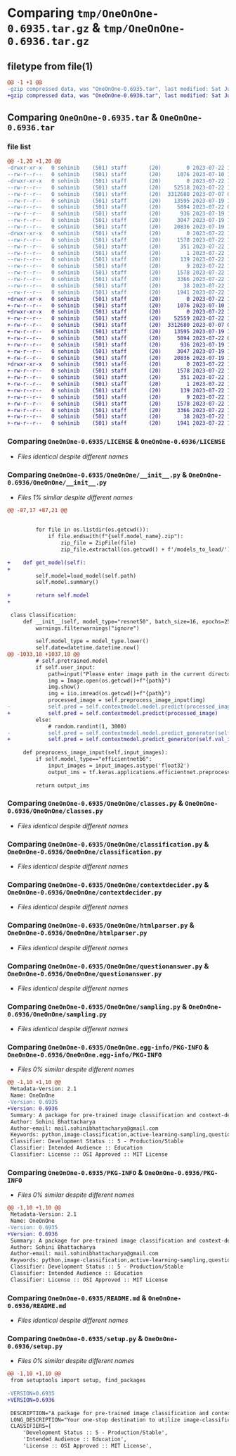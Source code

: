 # Comparing `tmp/OneOnOne-0.6935.tar.gz` & `tmp/OneOnOne-0.6936.tar.gz`

## filetype from file(1)

```diff
@@ -1 +1 @@
-gzip compressed data, was "OneOnOne-0.6935.tar", last modified: Sat Jul 22 18:09:39 2023, max compression
+gzip compressed data, was "OneOnOne-0.6936.tar", last modified: Sat Jul 22 18:19:34 2023, max compression
```

## Comparing `OneOnOne-0.6935.tar` & `OneOnOne-0.6936.tar`

### file list

```diff
@@ -1,20 +1,20 @@
-drwxr-xr-x   0 sohinib    (501) staff       (20)        0 2023-07-22 18:09:39.348059 OneOnOne-0.6935/
--rw-r--r--   0 sohinib    (501) staff       (20)     1076 2023-07-10 14:29:42.000000 OneOnOne-0.6935/LICENSE
-drwxr-xr-x   0 sohinib    (501) staff       (20)        0 2023-07-22 18:09:39.341598 OneOnOne-0.6935/OneOnOne/
--rw-r--r--   0 sohinib    (501) staff       (20)    52518 2023-07-22 18:09:34.000000 OneOnOne-0.6935/OneOnOne/__init__.py
--rw-r--r--   0 sohinib    (501) staff       (20)  3312680 2023-07-07 06:05:06.000000 OneOnOne-0.6935/OneOnOne/classes.py
--rw-r--r--   0 sohinib    (501) staff       (20)    13595 2023-07-19 15:12:53.000000 OneOnOne-0.6935/OneOnOne/classification.py
--rw-r--r--   0 sohinib    (501) staff       (20)     5894 2023-07-22 03:02:07.000000 OneOnOne-0.6935/OneOnOne/contextdecider.py
--rw-r--r--   0 sohinib    (501) staff       (20)      936 2023-07-19 15:12:54.000000 OneOnOne-0.6935/OneOnOne/htmlparser.py
--rw-r--r--   0 sohinib    (501) staff       (20)     3047 2023-07-19 17:26:04.000000 OneOnOne-0.6935/OneOnOne/questionanswer.py
--rw-r--r--   0 sohinib    (501) staff       (20)    20836 2023-07-19 15:12:54.000000 OneOnOne-0.6935/OneOnOne/sampling.py
-drwxr-xr-x   0 sohinib    (501) staff       (20)        0 2023-07-22 18:09:39.346548 OneOnOne-0.6935/OneOnOne.egg-info/
--rw-r--r--   0 sohinib    (501) staff       (20)     1578 2023-07-22 18:09:39.000000 OneOnOne-0.6935/OneOnOne.egg-info/PKG-INFO
--rw-r--r--   0 sohinib    (501) staff       (20)      351 2023-07-22 18:09:39.000000 OneOnOne-0.6935/OneOnOne.egg-info/SOURCES.txt
--rw-r--r--   0 sohinib    (501) staff       (20)        1 2023-07-22 18:09:39.000000 OneOnOne-0.6935/OneOnOne.egg-info/dependency_links.txt
--rw-r--r--   0 sohinib    (501) staff       (20)      139 2023-07-22 18:09:39.000000 OneOnOne-0.6935/OneOnOne.egg-info/requires.txt
--rw-r--r--   0 sohinib    (501) staff       (20)        9 2023-07-22 18:09:39.000000 OneOnOne-0.6935/OneOnOne.egg-info/top_level.txt
--rw-r--r--   0 sohinib    (501) staff       (20)     1578 2023-07-22 18:09:39.347300 OneOnOne-0.6935/PKG-INFO
--rw-r--r--   0 sohinib    (501) staff       (20)     3366 2023-07-22 16:02:47.000000 OneOnOne-0.6935/README.md
--rw-r--r--   0 sohinib    (501) staff       (20)       38 2023-07-22 18:09:39.348303 OneOnOne-0.6935/setup.cfg
--rw-r--r--   0 sohinib    (501) staff       (20)     1941 2023-07-22 18:09:34.000000 OneOnOne-0.6935/setup.py
+drwxr-xr-x   0 sohinib    (501) staff       (20)        0 2023-07-22 18:19:34.206036 OneOnOne-0.6936/
+-rw-r--r--   0 sohinib    (501) staff       (20)     1076 2023-07-10 14:29:42.000000 OneOnOne-0.6936/LICENSE
+drwxr-xr-x   0 sohinib    (501) staff       (20)        0 2023-07-22 18:19:34.200038 OneOnOne-0.6936/OneOnOne/
+-rw-r--r--   0 sohinib    (501) staff       (20)    52559 2023-07-22 18:19:28.000000 OneOnOne-0.6936/OneOnOne/__init__.py
+-rw-r--r--   0 sohinib    (501) staff       (20)  3312680 2023-07-07 06:05:06.000000 OneOnOne-0.6936/OneOnOne/classes.py
+-rw-r--r--   0 sohinib    (501) staff       (20)    13595 2023-07-19 15:12:53.000000 OneOnOne-0.6936/OneOnOne/classification.py
+-rw-r--r--   0 sohinib    (501) staff       (20)     5894 2023-07-22 03:02:07.000000 OneOnOne-0.6936/OneOnOne/contextdecider.py
+-rw-r--r--   0 sohinib    (501) staff       (20)      936 2023-07-19 15:12:54.000000 OneOnOne-0.6936/OneOnOne/htmlparser.py
+-rw-r--r--   0 sohinib    (501) staff       (20)     3047 2023-07-19 17:26:04.000000 OneOnOne-0.6936/OneOnOne/questionanswer.py
+-rw-r--r--   0 sohinib    (501) staff       (20)    20836 2023-07-19 15:12:54.000000 OneOnOne-0.6936/OneOnOne/sampling.py
+drwxr-xr-x   0 sohinib    (501) staff       (20)        0 2023-07-22 18:19:34.205198 OneOnOne-0.6936/OneOnOne.egg-info/
+-rw-r--r--   0 sohinib    (501) staff       (20)     1578 2023-07-22 18:19:34.000000 OneOnOne-0.6936/OneOnOne.egg-info/PKG-INFO
+-rw-r--r--   0 sohinib    (501) staff       (20)      351 2023-07-22 18:19:34.000000 OneOnOne-0.6936/OneOnOne.egg-info/SOURCES.txt
+-rw-r--r--   0 sohinib    (501) staff       (20)        1 2023-07-22 18:19:34.000000 OneOnOne-0.6936/OneOnOne.egg-info/dependency_links.txt
+-rw-r--r--   0 sohinib    (501) staff       (20)      139 2023-07-22 18:19:34.000000 OneOnOne-0.6936/OneOnOne.egg-info/requires.txt
+-rw-r--r--   0 sohinib    (501) staff       (20)        9 2023-07-22 18:19:34.000000 OneOnOne-0.6936/OneOnOne.egg-info/top_level.txt
+-rw-r--r--   0 sohinib    (501) staff       (20)     1578 2023-07-22 18:19:34.205657 OneOnOne-0.6936/PKG-INFO
+-rw-r--r--   0 sohinib    (501) staff       (20)     3366 2023-07-22 16:02:47.000000 OneOnOne-0.6936/README.md
+-rw-r--r--   0 sohinib    (501) staff       (20)       38 2023-07-22 18:19:34.206147 OneOnOne-0.6936/setup.cfg
+-rw-r--r--   0 sohinib    (501) staff       (20)     1941 2023-07-22 18:19:28.000000 OneOnOne-0.6936/setup.py
```

### Comparing `OneOnOne-0.6935/LICENSE` & `OneOnOne-0.6936/LICENSE`

 * *Files identical despite different names*

### Comparing `OneOnOne-0.6935/OneOnOne/__init__.py` & `OneOnOne-0.6936/OneOnOne/__init__.py`

 * *Files 1% similar despite different names*

```diff
@@ -87,17 +87,21 @@
 
 
         for file in os.listdir(os.getcwd()):
             if file.endswith(f"{self.model_name}.zip"):
                 zip_file = ZipFile(file)
                 zip_file.extractall(os.getcwd() + f'/models_to_load/')
 
+    def get_model(self):
+
         self.model=load_model(self.path)
         self.model.summary()
 
+        return self.model
+
 
 class Classification:
     def __init__(self, model_type="resnet50", batch_size=16, epochs=250, dataset="cifar10", validation_split=0.3, shuffle_bool=True, early_stopping_patience=10, lr_reducer_patience=10):
         warnings.filterwarnings("ignore")
 
         self.model_type = model_type.lower()
         self.date=datetime.datetime.now()
@@ -1033,18 +1037,18 @@
         # self.pretrained.model
         if self.user_input:
             path=input("Please enter image path in the current directory (str):    ")
             img = Image.open(os.getcwd()+f"{path}")
             img.show()
             img = iio.imread(os.getcwd()+f"{path}")
             processed_image = self.preprocess_image_input(img)
-            self.pred = self.contextmodel.model.predict(processed_image)
+            self.pred = self.contextmodel.predict(processed_image)
         else:
             # random.randint(1, 3000)
-            self.pred = self.contextmodel.model.predict_generator(self.val_it, random.randint(1, 16))
+            self.pred = self.contextmodel.predict_generator(self.val_it, random.randint(1, 16))
 
     def preprocess_image_input(self,input_images):
         if self.model_type=="efficientnetb6":
             input_images = input_images.astype('float32')
             output_ims = tf.keras.applications.efficientnet.preprocess_input(input_images)
 
         return output_ims
```

### Comparing `OneOnOne-0.6935/OneOnOne/classes.py` & `OneOnOne-0.6936/OneOnOne/classes.py`

 * *Files identical despite different names*

### Comparing `OneOnOne-0.6935/OneOnOne/classification.py` & `OneOnOne-0.6936/OneOnOne/classification.py`

 * *Files identical despite different names*

### Comparing `OneOnOne-0.6935/OneOnOne/contextdecider.py` & `OneOnOne-0.6936/OneOnOne/contextdecider.py`

 * *Files identical despite different names*

### Comparing `OneOnOne-0.6935/OneOnOne/htmlparser.py` & `OneOnOne-0.6936/OneOnOne/htmlparser.py`

 * *Files identical despite different names*

### Comparing `OneOnOne-0.6935/OneOnOne/questionanswer.py` & `OneOnOne-0.6936/OneOnOne/questionanswer.py`

 * *Files identical despite different names*

### Comparing `OneOnOne-0.6935/OneOnOne/sampling.py` & `OneOnOne-0.6936/OneOnOne/sampling.py`

 * *Files identical despite different names*

### Comparing `OneOnOne-0.6935/OneOnOne.egg-info/PKG-INFO` & `OneOnOne-0.6936/OneOnOne.egg-info/PKG-INFO`

 * *Files 0% similar despite different names*

```diff
@@ -1,10 +1,10 @@
 Metadata-Version: 2.1
 Name: OneOnOne
-Version: 0.6935
+Version: 0.6936
 Summary: A package for pre-trained image classification and context-decider for question-answering chatbots.
 Author: Sohini Bhattacharya
 Author-email: mail.sohinibhattacharya@gmail.com
 Keywords: python,image-classification,active-learning-sampling,question-answering,pre-trained models,tiny-image-net,cifar10
 Classifier: Development Status :: 5 - Production/Stable
 Classifier: Intended Audience :: Education
 Classifier: License :: OSI Approved :: MIT License
```

### Comparing `OneOnOne-0.6935/PKG-INFO` & `OneOnOne-0.6936/PKG-INFO`

 * *Files 0% similar despite different names*

```diff
@@ -1,10 +1,10 @@
 Metadata-Version: 2.1
 Name: OneOnOne
-Version: 0.6935
+Version: 0.6936
 Summary: A package for pre-trained image classification and context-decider for question-answering chatbots.
 Author: Sohini Bhattacharya
 Author-email: mail.sohinibhattacharya@gmail.com
 Keywords: python,image-classification,active-learning-sampling,question-answering,pre-trained models,tiny-image-net,cifar10
 Classifier: Development Status :: 5 - Production/Stable
 Classifier: Intended Audience :: Education
 Classifier: License :: OSI Approved :: MIT License
```

### Comparing `OneOnOne-0.6935/README.md` & `OneOnOne-0.6936/README.md`

 * *Files identical despite different names*

### Comparing `OneOnOne-0.6935/setup.py` & `OneOnOne-0.6936/setup.py`

 * *Files 0% similar despite different names*

```diff
@@ -1,10 +1,10 @@
 from setuptools import setup, find_packages
 
-VERSION=0.6935
+VERSION=0.6936
 
 DESCRIPTION="A package for pre-trained image classification and context-decider for question-answering chatbots."
 LONG_DESCRIPTION="Your one-stop destination to utilize image-classification models with just one line of code. A library meant to simplify your life by providing you with pre-trained models like ResNet50, EfficientNetVB6, VGG19, etc. You can simply opt for training your own models from scratch by just tweaking a few values. If you want to try popular active-learning sampling methods on image classification, no need to worry! This library has got you covered. Along with that for simple-bridging and basic into NLP, we have context-deciders, HTML parsers and simple chatbot object classes, to create an interface similar to Google Lens. You input an image or item that you are curious about and you can ask one-on-one questions from the chatbot. This is made possible by using the tiny imagenet dataset. This library is being actively updated and new features are being added frequently. New datasets and pre-trained models will be updated soon. Feel free to share your feedback! I would really appreciate it!"
 CLASSIFIERS=[
     'Development Status :: 5 - Production/Stable',
     'Intended Audience :: Education',
     'License :: OSI Approved :: MIT License',
```

